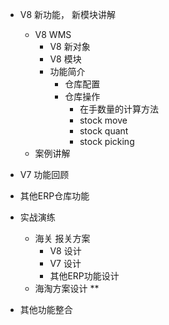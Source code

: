 * V8 新功能， 新模块讲解

	* V8 WMS
		* V8 新对象
		* V8 模块
		* 功能简介
			* 仓库配置
			* 仓库操作
				* 在手数量的计算方法
				* stock move
				* stock quant
				* stock picking
	* 案例讲解


* V7 功能回顾
* 其他ERP仓库功能
* 实战演练
	* 海关 报关方案
    	* V8 设计
    	* V7 设计
    	*  其他ERP功能设计
	* 海淘方案设计
	** 

* 其他功能整合
